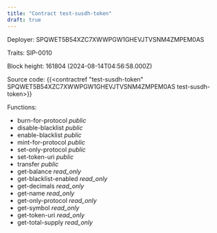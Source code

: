 ```yaml
---
title: "Contract test-susdh-token"
draft: true
---
```

Deployer: SPQWET5B54XZC7XWWPGW1GHEVJTVSNM4ZMPEM0AS

Traits:
 SIP-0010



Block height: 161804 (2024-08-14T04:56:58.000Z)

Source code: {{<contractref "test-susdh-token" SPQWET5B54XZC7XWWPGW1GHEVJTVSNM4ZMPEM0AS test-susdh-token>}}

Functions:

* burn-for-protocol _public_
* disable-blacklist _public_
* enable-blacklist _public_
* mint-for-protocol _public_
* set-only-protocol _public_
* set-token-uri _public_
* transfer _public_
* get-balance _read_only_
* get-blacklist-enabled _read_only_
* get-decimals _read_only_
* get-name _read_only_
* get-only-protocol _read_only_
* get-symbol _read_only_
* get-token-uri _read_only_
* get-total-supply _read_only_
